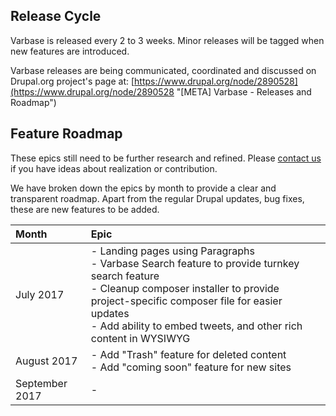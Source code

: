 ## Release Cycle

Varbase is released every 2 to 3 weeks. Minor releases will be tagged when new features are introduced.

Varbase releases are being communicated, coordinated and discussed on Drupal.org project's page at: [https://www.drupal.org/node/2890528](https://www.drupal.org/node/2890528 "\[META\] Varbase - Releases and Roadmap")

## Feature Roadmap

These epics still need to be further research and refined. Please [contact us](http://varbase.vardot.com/contact) if you have ideas about realization or contribution.

We have broken down the epics by month to provide a clear and transparent roadmap.
Apart from the regular Drupal updates, bug fixes, these are new features to be added.

| Month | **Epic** |
| :--- | :--- |
|    July 2017 | - Landing pages using Paragraphs <br /> - Varbase Search feature to provide turnkey search feature <br /> - Cleanup composer installer to provide project-specific composer file for easier updates <br /> - Add ability to embed tweets, and other rich content in WYSIWYG |
|    August 2017 | - Add "Trash" feature for deleted content <br /> - Add "coming soon" feature for new sites <br /> |
|    September 2017 | -  |
